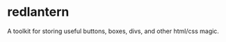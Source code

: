 redlantern
==========

A toolkit for storing useful buttons, boxes, divs, and other html/css magic.
